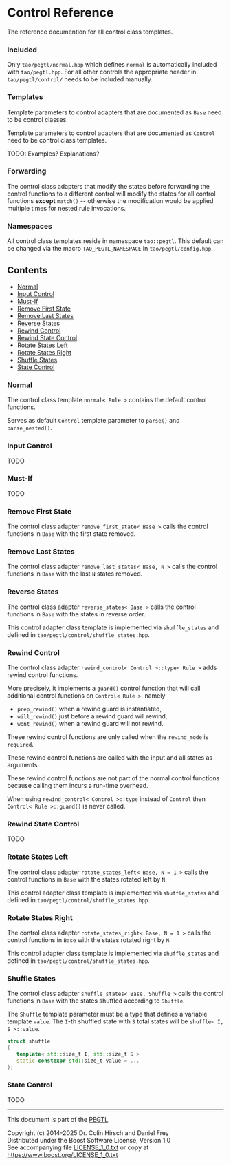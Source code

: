 # Control Reference

The reference documention for all control class templates.

### Included

Only `tao/pegtl/normal.hpp` which defines `normal` is automatically included with `tao/pegtl.hpp`.
For all other controls the appropriate header in `tao/pegtl/control/` needs to be included manually.

### Templates

Template parameters to control adapters that are documented as `Base` need to be control classes.

Template parameters to control adapters that are documented as `Control` need to be control class templates.

TODO: Examples? Explanations?

### Forwarding

The control class adapters that modify the states before forwarding the control functions to a different control will modify the states for all control functions **except** `match()` -- otherwise the modification would be applied multiple times for nested rule invocations.

### Namespaces

All control class templates reside in namespace `tao::pegtl`.
This default can be changed via the macro `TAO_PEGTL_NAMESPACE` in `tao/pegtl/config.hpp`.


## Contents

* [Normal](#normal)
* [Input Control](#input-control)
* [Must-If](#must-if)
* [Remove First State](#remove-first-state)
* [Remove Last States](#remove-last-states)
* [Reverse States](#reverse-states)
* [Rewind Control](#rewind-control)
* [Rewind State Control](#rewind-state-control)
* [Rotate States Left](#rotate-states-left)
* [Rotate States Right](#rotate-states-right)
* [Shuffle States](#shuffle-states)
* [State Control](#state-control)

### Normal

The control class template `normal< Rule >` contains the default control functions.

Serves as default `Control` template parameter to `parse()` and `parse_nested()`.

### Input Control

TODO

### Must-If

TODO

### Remove First State

The control class adapter `remove_first_state< Base >` calls the control functions in `Base` with the first state removed.

### Remove Last States

The control class adapter `remove_last_states< Base, N >` calls the control functions in `Base` with the last `N` states removed.

### Reverse States

The control class adapter `reverse_states< Base >` calls the control functions in `Base` with the states in reverse order.

This control adapter class template is implemented via `shuffle_states` and defined in `tao/pegtl/control/shuffle_states.hpp`.

### Rewind Control

The control class adapter `rewind_control< Control >::type< Rule >` adds rewind control functions.

More precisely, it implements a `guard()` control function that will call additional control functions on `Control< Rule >`, namely

* `prep_rewind()` when a rewind guard is instantiated,
* `will_rewind()` just before a rewind guard will rewind,
* `wont_rewind()` when a rewind guard will not rewind.

These rewind control functions are only called when the `rewind_mode` is `required`.

These rewind control functions are called with the input and all states as arguments.

These rewind control functions are not part of the normal control functions because calling them incurs a run-time overhead.

When using `rewind_control< Control >::type` instead of `Control` then `Control< Rule >::guard()` is never called.

### Rewind State Control

TODO

### Rotate States Left

The control class adapter `rotate_states_left< Base, N = 1 >` calls the control functions in `Base` with the states rotated left by `N`.

This control adapter class template is implemented via `shuffle_states` and defined in `tao/pegtl/control/shuffle_states.hpp`.

### Rotate States Right

The control class adapter `rotate_states_right< Base, N = 1 >` calls the control functions in `Base` with the states rotated right by `N`.

This control adapter class template is implemented via `shuffle_states` and defined in `tao/pegtl/control/shuffle_states.hpp`.

### Shuffle States

The control class adapter `shuffle_states< Base, Shuffle >` calls the control functions in `Base` with the states shuffled according to `Shuffle`.

The `Shuffle` template parameter must be a type that defines a variable template `value`.
The `I`-th shuffled state with `S` total states will be `shuffle< I, S >::value`.

```c++
struct shuffle
{
   template< std::size_t I, std::size_t S >
   static constexpr std::size_t value = ...
};
```

### State Control

TODO

---

This document is part of the [PEGTL](https://github.com/taocpp/PEGTL).

Copyright (c) 2014-2025 Dr. Colin Hirsch and Daniel Frey<br>
Distributed under the Boost Software License, Version 1.0<br>
See accompanying file [LICENSE_1_0.txt](../LICENSE_1_0.txt) or copy at https://www.boost.org/LICENSE_1_0.txt
